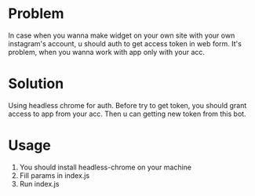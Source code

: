 # Problem
In case when you wanna make widget on your own site with your own instagram's account, u should auth to get access token in web form. It's problem, when you wanna work with app only with your acc.
# Solution
Using headless chrome for auth. Before try to get token, you should grant access to app from your acc. Then u can getting new token from this bot.
# Usage
1. You should install headless-chrome on your machine
2. Fill params in index.js
3. Run index.js
